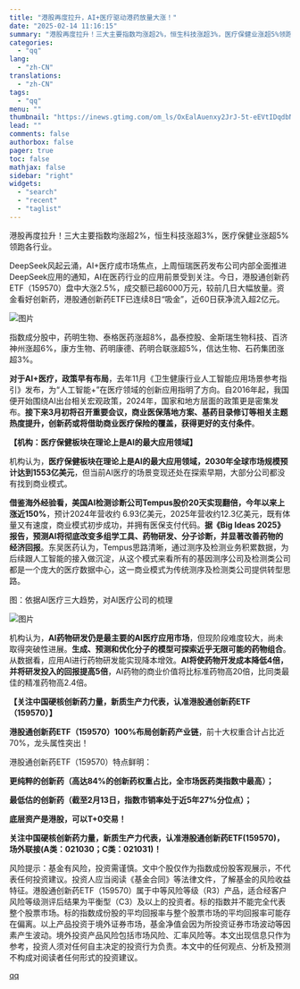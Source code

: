 ```yaml
---
title: "港股再度拉升，AI+医疗驱动港药放量大涨！"
date: "2025-02-14 11:16:15"
summary: "港股再度拉升！三大主要指数均涨超2%，恒生科技涨超3%，医疗保健业涨超5%领跑各行业。DeepSee..."
categories:
  - "qq"
lang:
  - "zh-CN"
translations:
  - "zh-CN"
tags:
  - "qq"
menu: ""
thumbnail: "https://inews.gtimg.com/om_ls/OxEalAuenxy2JrJ-5t-eEVtIDqdbNjpxEPhgVPKHVaQLcAA_640360/0"
lead: ""
comments: false
authorbox: false
pager: true
toc: false
mathjax: false
sidebar: "right"
widgets:
  - "search"
  - "recent"
  - "taglist"
---
```


港股再度拉升！三大主要指数均涨超2%，恒生科技涨超3%，医疗保健业涨超5%领跑各行业。

DeepSeek风起云涌，AI+医疗成市场焦点，上周恒瑞医药发布公司内部全面推进DeepSeek应用的通知，AI在医药行业的应用前景受到关注。今日，港股通创新药ETF（159570）盘中大涨2.5%，成交额已超6000万元，较前几日大幅放量。资金看好创新药，港股通创新药ETF已连续8日“吸金”，近60日获净流入超2亿元。

![图片](https://inews.gtimg.com/om_bt/OgYFNKgimM6506MMu-51hEG-Ym7WreA_9lbFXYwyCAep8AA/641)

指数成分股中，药明生物、泰格医药涨超8%，晶泰控股、金斯瑞生物科技、百济神州涨超6%，康方生物、药明康德、药明合联涨超5%，信达生物、石药集团涨超3%。

**对于AI+医疗，政策早有布局**，去年11月《卫生健康行业人工智能应用场景参考指引》发布，为“人工智能+”在医疗领域的创新应用指明了方向。自2016年起，我国便开始围绕AI出台相关宏观政策，2024年，国家和地方层面的政策更是密集发布。**接下来3月初将召开重要会议，商业医保落地方案、基药目录修订等相关主题热度提升，创新药或将借助商业医疗保险的覆盖，获得更好的支付条件**。

**【机构：医疗保健板块在理论上是AI的最大应用领域】**

机构认为，**医疗保健板块在理论上是AI的最大应用领域，2030年全球市场规模预计达到1553亿美元**，但当前AI医疗的场景变现还处在探索早期，大部分公司都没有找到商业模式。

**借鉴海外经验看，美国AI检测诊断公司Tempus股价20天实现翻倍，今年以来上涨近150%**，预计2024年营收约 6.93亿美元，2025年营收约12.3亿美元，既有体量又有速度，商业模式初步成功，并拥有医保支付代码。**据《Big Ideas 2025》报告，预测AI将彻底改变多组学工具、药物研发、分子诊断，并显著改善药物的经济回报**。东吴医药认为，Tempus思路清晰，通过测序及检测业务积累数据，为后续跟人工智能的接入做沉淀，从这个模式来看所有的基因测序公司及检测类公司都是一个庞大的医疗数据中心，这一商业模式为传统测序及检测类公司提供转型思路。

图：依据AI医疗三大趋势，对AI医疗公司的梳理

![图片](https://inews.gtimg.com/om_bt/ObrU0wtd_cLl3iLKSr16do6KuZ4rE87FMDukQ5bpu2JVIAA/641)

机构认为，**AI药物研发仍是最主要的AI医疗应用市场**，但现阶段难度较大，尚未取得突破性进展。**生成、预测和优化分子的模型可探索近乎无限可能的药物组合**。从数据看，应用AI进行药物研发能实现降本增效。**AI将使药物开发成本降低4倍，并将研发投入的回报提高5倍**，AI药物的商业价值将比标准药物高20倍，比同类最佳的精准药物高2.4倍。

**【关注中国硬核创新药力量，新质生产力代表，认准港股通创新药ETF（159570）】**

**港股通创新药ETF（159570）100%布局创新药产业链**，前十大权重合计占比近70%，龙头属性突出！

港股通创新药ETF（159570）特点鲜明：

**更纯粹的创新药（高达84%的创新药权重占比，全市场医药类指数中最高）；**

**最低估的创新药（截至2月13日，指数市销率处于近5年27%分位点）；**

**底层资产是港股，可以T+0交易！**

**关注中国硬核创新药力量，新质生产力代表，认准港股通创新药ETF(159570)，场外联接(A类：021030；C类：021031)！**

风险提示：基金有风险，投资需谨慎。文中个股仅作为指数成份股客观展示，不代表任何投资建议。投资人应当阅读《基金合同》等法律文件，了解基金的风险收益特征。港股通创新药ETF（159570）属于中等风险等级（R3）产品，适合经客户风险等级测评后结果为平衡型（C3）及以上的投资者。标的指数并不能完全代表整个股票市场。标的指数成份股的平均回报率与整个股票市场的平均回报率可能存在偏离。以上产品投资于境外证券市场，基金净值会因为所投资证券市场波动等因素产生波动。境外投资产品风险包括市场风险、汇率风险等。本文出现信息只作为参考，投资人须对任何自主决定的投资行为负责。本文中的任何观点、分析及预测不构成对阅读者任何形式的投资建议。

[qq](https://new.qq.com/rain/a/20250214A039BX00)
